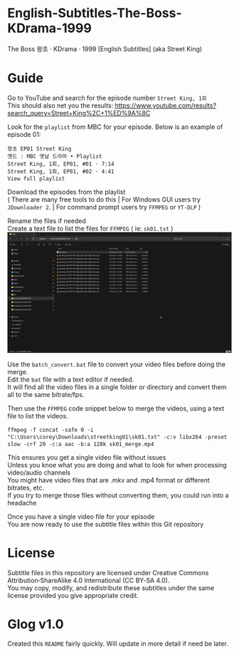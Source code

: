 # English-Subtitles-The-Boss-KDrama-1999
The Boss 왕초 ‧ KDrama ‧ 1999 [English Subtitles] (aka Street King)

# Guide
Go to YouTube and search for the episode number `Street King, 1회`  
This should also net you the results: https://www.youtube.com/results?search_query=Street+King%2C+1%ED%9A%8C

Look for the `playlist` from MBC for your episode. Below is an example of episode 01:  
```
왕초 EP01 Street King   
옛드 : MBC 옛날 드라마 • Playlist  
Street King, 1회, EP01, #01 · 7:14  
Street King, 1회, EP01, #02 · 4:41  
View full playlist  
```
Download the episodes from the playlist  
( There are many free tools to do this | For Windows GUI users try `JDownloader 2`. | For command prompt users try `FFMPEG` or `YT-DLP` )  

Rename the files if needed   
Create a text file to list the files for `FFMPEG` ( ie: `sk01.txt` )  
![Demo of feature](assets/6Y1BI8hPFe.gif)  

Use the `batch_convert.bat` file to convert your video files before doing the merge.  
Edit the `bat` file with a text editor if needed.  
It will find all the video files in a single folder or directory and convert them all to the same bitrate/fps.  

Then use the `FFMPEG` code snippet below to merge the videos, using a text file to list the videos.  

```
ffmpeg -f concat -safe 0 -i "C:\Users\corey\Downloads\streetking01\sk01.txt" -c:v libx264 -preset slow -crf 20 -c:a aac -b:a 128k sk01_merge.mp4
```
This ensures you get a single video file without issues  
Unless you knoe what you are doing and what to look for when processing video/audio channels  
You might have video files that are .mkv and .mp4 format or different bitrates, etc.  
If you try to merge those files without converting them, you could run into a headache  

Once you have a single video file for your episode  
You are now ready to use the subtitle files within this Git repository 

# License
Subtitle files in this repository are licensed under Creative Commons Attribution‑ShareAlike 4.0 International (CC BY‑SA 4.0).  
You may copy, modify, and redistribute these subtitles under the same license provided you give appropriate credit.  

# Glog v1.0  
Created this `README` fairly quickly. Will update in more detail if need be later. 
